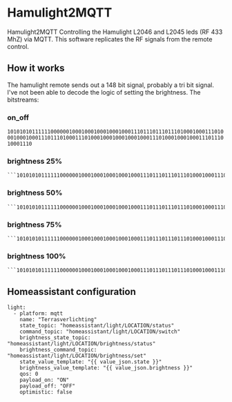 # Hamulight2MQTT
Hamulight2MQTT
Controlling the Hamulight L2046 and L2045 leds (RF 433 MhZ) via MQTT.
This software replicates the RF signals from the remote control.

## How it works
The hamulight remote sends out a 148 bit signal, probably a tri bit signal.
I've not been able to decode the logic of setting the brightness.
The bitstreams:
### on_off
  ```1010101011111100000010001000100010001000111011101110111010001000111010001000100011101110100011101000100010001000100011101000100010001110111010001110```
### brightness 25%
	```1010101011111100000010001000100010001000111011101110111010001000111010001000100011101110100011101000111010001110100011101000100011101000111011101110```
### brightness 50%
	```1010101011111100000010001000100010001000111011101110111010001000111010001000100011101110100011101000111010001000111011101000100011101000111011101000```
### brightness 75%
	```1010101011111100000010001000100010001000111011101110111010001000111010001000100011101110100011101000111011101110111011101000100011101110111010001000```
### brightness 100%
	```1010101011111100000010001000100010001000111011101110111010001000111010001000100011101110100011101000100011101110100011101000100011101000100011101110```


## Homeassistant configuration
```
light:
  - platform: mqtt
    name: "Terrasverlichting"
    state_topic: "homeassistant/light/LOCATION/status"
    command_topic: "homeassistant/light/LOCATION/switch"
    brightness_state_topic: "homeassistant/light/LOCATION/brightness/status"
    brightness_command_topic: "homeassistant/light/LOCATION/brightness/set"
    state_value_template: "{{ value_json.state }}"
    brightness_value_template: "{{ value_json.brightness }}"
    qos: 0
    payload_on: "ON"
    payload_off: "OFF"
    optimistic: false
```
